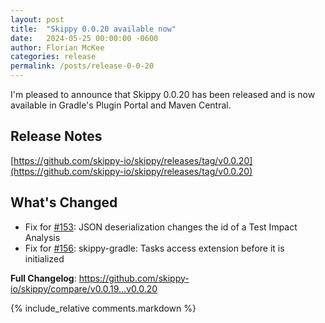 ```yaml
---
layout: post
title:  "Skippy 0.0.20 available now"
date:   2024-05-25 00:00:00 -0600
author: Florian McKee
categories: release
permalink: /posts/release-0-0-20
---
```


I'm pleased to announce that Skippy 0.0.20 has been released and is now available in Gradle's Plugin Portal and Maven
Central.

## Release Notes

[https://github.com/skippy-io/skippy/releases/tag/v0.0.20](https://github.com/skippy-io/skippy/releases/tag/v0.0.20)

## What's Changed

* Fix for [#153](https://github.com/skippy-io/skippy/issues/153): JSON deserialization changes the id of a Test Impact Analysis 
* Fix for [#156](https://github.com/skippy-io/skippy/issues/156): skippy-gradle: Tasks access extension before it is initialized

**Full Changelog**: https://github.com/skippy-io/skippy/compare/v0.0.19...v0.0.20

{% include_relative comments.markdown %}